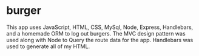 # burger

This app uses JavaScript, HTML, CSS, MySql, Node, Express, Handlebars, and a homemade ORM to log out burgers.
The MVC design pattern was used along with Node to Query the route data for the app. Handlebars was used to generate all of my HTML.
